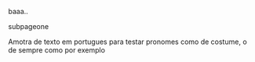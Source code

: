 baaa..

subpageone

Amotra de texto em portugues para testar pronomes como de costume, o de sempre como por exemplo
